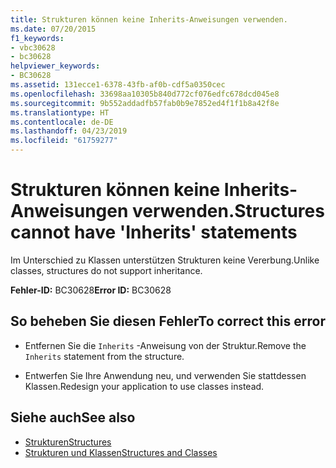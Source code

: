 ```yaml
---
title: Strukturen können keine Inherits-Anweisungen verwenden.
ms.date: 07/20/2015
f1_keywords:
- vbc30628
- bc30628
helpviewer_keywords:
- BC30628
ms.assetid: 131ecce1-6378-43fb-af0b-cdf5a0350cec
ms.openlocfilehash: 33698aa10305b840d772cf076edfc678dcd045e8
ms.sourcegitcommit: 9b552addadfb57fab0b9e7852ed4f1f1b8a42f8e
ms.translationtype: HT
ms.contentlocale: de-DE
ms.lasthandoff: 04/23/2019
ms.locfileid: "61759277"
---
```

# <a name="structures-cannot-have-inherits-statements"></a><span data-ttu-id="7b093-102">Strukturen können keine Inherits-Anweisungen verwenden.</span><span class="sxs-lookup"><span data-stu-id="7b093-102">Structures cannot have 'Inherits' statements</span></span>
<span data-ttu-id="7b093-103">Im Unterschied zu Klassen unterstützen Strukturen keine Vererbung.</span><span class="sxs-lookup"><span data-stu-id="7b093-103">Unlike classes, structures do not support inheritance.</span></span>  
  
 <span data-ttu-id="7b093-104">**Fehler-ID:** BC30628</span><span class="sxs-lookup"><span data-stu-id="7b093-104">**Error ID:** BC30628</span></span>  
  
## <a name="to-correct-this-error"></a><span data-ttu-id="7b093-105">So beheben Sie diesen Fehler</span><span class="sxs-lookup"><span data-stu-id="7b093-105">To correct this error</span></span>  
  
- <span data-ttu-id="7b093-106">Entfernen Sie die `Inherits` -Anweisung von der Struktur.</span><span class="sxs-lookup"><span data-stu-id="7b093-106">Remove the `Inherits` statement from the structure.</span></span>  
  
- <span data-ttu-id="7b093-107">Entwerfen Sie Ihre Anwendung neu, und verwenden Sie stattdessen Klassen.</span><span class="sxs-lookup"><span data-stu-id="7b093-107">Redesign your application to use classes instead.</span></span>  
  
## <a name="see-also"></a><span data-ttu-id="7b093-108">Siehe auch</span><span class="sxs-lookup"><span data-stu-id="7b093-108">See also</span></span>

- [<span data-ttu-id="7b093-109">Strukturen</span><span class="sxs-lookup"><span data-stu-id="7b093-109">Structures</span></span>](../../visual-basic/programming-guide/language-features/data-types/structures.md)
- [<span data-ttu-id="7b093-110">Strukturen und Klassen</span><span class="sxs-lookup"><span data-stu-id="7b093-110">Structures and Classes</span></span>](../../visual-basic/programming-guide/language-features/data-types/structures-and-classes.md)
